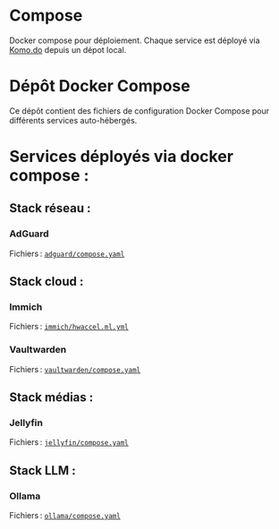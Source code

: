 # Compose

Docker compose pour déploiement. Chaque service est déployé via [Komo.do](https://komo.do/) depuis un dépot local.

# Dépôt Docker Compose

Ce dépôt contient des fichiers de configuration Docker Compose pour différents services auto-hébergés.

# Services déployés via docker compose :

## Stack réseau :

### AdGuard

Fichiers : [`adguard/compose.yaml`](adguard/compose.yaml)

## Stack cloud :

### Immich

Fichiers : [`immich/hwaccel.ml.yml`](immich/hwaccel.ml.yml)

### Vaultwarden

Fichiers : [`vaultwarden/compose.yaml`](vaultwarden/compose.yaml)

## Stack médias :

### Jellyfin

Fichiers : [`jellyfin/compose.yaml`](jellyfin/compose.yaml)

## Stack LLM :

### Ollama

Fichiers : [`ollama/compose.yaml`](ollama/compose.yaml)